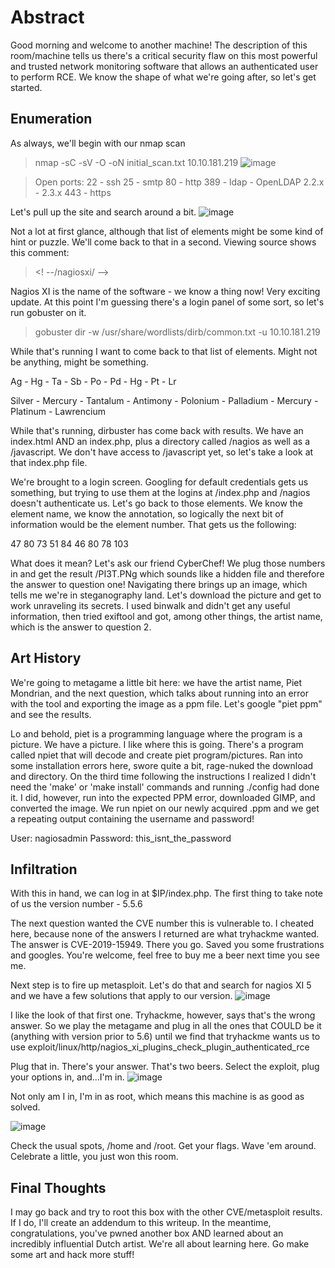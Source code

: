 # Abstract

Good morning and welcome to another machine! The description of this room/machine tells us there's a critical security flaw on this most powerful and trusted network monitoring software that allows an authenticated user to perform RCE. We know the shape of what we're going after, so let's get started. 

## Enumeration

As always, we'll begin with our nmap scan

> nmap -sC -sV -O -oN initial_scan.txt 10.10.181.219
![image](https://user-images.githubusercontent.com/6416242/166150845-07d0090d-9349-407d-8e25-056e1a4d2b18.png)

>Open ports:
22 - ssh
25 - smtp
80 - http
389 - ldap - OpenLDAP 2.2.x - 2.3.x
443 - https

Let's pull up the site and search around a bit. 
![image](https://user-images.githubusercontent.com/6416242/166150836-f35ef18f-f3b5-45d4-b24c-d21c900f94af.png)

Not a lot at first glance, although that list of elements might be some kind of hint or puzzle. We'll come back to that in a second. Viewing source shows this comment:

> <! --/nagiosxi/ -->

Nagios XI is the name of the software - we know a thing now! Very exciting update. At this point I'm guessing there's a login panel of some sort, so let's run gobuster on it.

> gobuster dir -w /usr/share/wordlists/dirb/common.txt -u 10.10.181.219

While that's running I want to come back to that list of elements. Might not be anything, might be something.

Ag - Hg - Ta - Sb - Po - Pd - Hg - Pt - Lr

Silver - Mercury - Tantalum - Antimony - Polonium - Palladium - Mercury - Platinum - Lawrencium

While that's running, dirbuster has come back with results. We have an index.html AND an index.php, plus a directory called /nagios as well as a /javascript. We don't have access to /javascript yet, so let's take a look at that index.php file.

We're brought to a login screen. Googling for default credentials gets us something, but trying to use them at the logins at /index.php and /nagios doesn't authenticate us. Let's go back to those elements. We know the element name, we know the annotation, so logically the next bit of information would be the element number. That gets us the following:

47 80 73 51 84 46 80 78 103

What does it mean? Let's ask our friend CyberChef! We plug those numbers in and get the result /PI3T.PNg which sounds like a hidden file and therefore the answer to question one! Navigating there brings up an image, which tells me we're in steganography land. Let's download the picture and get to work unraveling its secrets. I used binwalk and didn't get any useful information, then tried exiftool and got, among other things, the artist name, which is the answer to question 2.

## Art History

We're going to metagame a little bit here: we have the artist name, Piet Mondrian, and the next question, which talks about running into an error with the tool and exporting the image as a ppm file. Let's google "piet ppm" and see the results.

Lo and behold, piet is a programming language where the program is a picture. We have a picture. I like where this is going. There's a program called npiet that will decode and create piet program/pictures. Ran into some installation errors here, swore quite a bit, rage-nuked the download and directory. On the third time following the instructions I realized I didn't need the 'make' or 'make install' commands and running ./config had done it. I did, however, run into the expected PPM error, downloaded GIMP, and converted the image. We run npiet on our newly acquired .ppm and we get a repeating output containing the username and password!

User: nagiosadmin
Password: this_isnt_the_password

## Infiltration

With this in hand, we can log in at $IP/index.php. The first thing to take note of us the version number - 5.5.6

The next question wanted the CVE number this is vulnerable to. I cheated here, because none of the answers I returned are what tryhackme wanted. The answer is CVE-2019-15949. There you go. Saved you some frustrations and googles. You're welcome, feel free to buy me a beer next time you see me. 

Next step is to fire up metasploit. Let's do that and search for nagios XI 5 and we have a few solutions that apply to our version.
![image](https://user-images.githubusercontent.com/6416242/166150880-69270191-ab9a-4626-b6f0-84dbdaf56559.png)

I like the look of that first one. Tryhackme, however, says that's the wrong answer. So we play the metagame and plug in all the ones that COULD be it (anything with version prior to 5.6) until we find that tryhackme wants us to use exploit/linux/http/nagios_xi_plugins_check_plugin_authenticated_rce

Plug that in. There's your answer. That's two beers. Select the exploit, plug your options in, and...I'm in.
![image](https://user-images.githubusercontent.com/6416242/166150892-efcaa4e7-d470-44a8-954d-48d2819e51ca.png)

Not only am I in, I'm in as root, which means this machine is as good as solved. 

![image](https://user-images.githubusercontent.com/6416242/166150907-78830e4e-9eb8-426f-a863-d4513d80850d.png)

Check the usual spots, /home and /root. Get your flags. Wave 'em around. Celebrate a little, you just won this room.

## Final Thoughts

I may go back and try to root this box with the other CVE/metasploit results. If I do, I'll create an addendum to this writeup. In the meantime, congratulations, you've pwned another box AND learned about an incredibly influential Dutch artist. We're all about learning here. Go make some art and hack more stuff!

